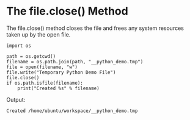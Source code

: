 # The file.close\(\) Method

The file.close\(\) method closes the file and frees any system resources taken up by the open file.

```
import os

path = os.getcwd()
filename = os.path.join(path, "__python_demo.tmp")
file = open(filename, "w")
file.write("Temporary Python Demo File")
file.close()
if os.path.isfile(filename):
    print("Created %s" % filename)
```

Output:

```
Created /home/ubuntu/workspace/__python_demo.tmp
```



